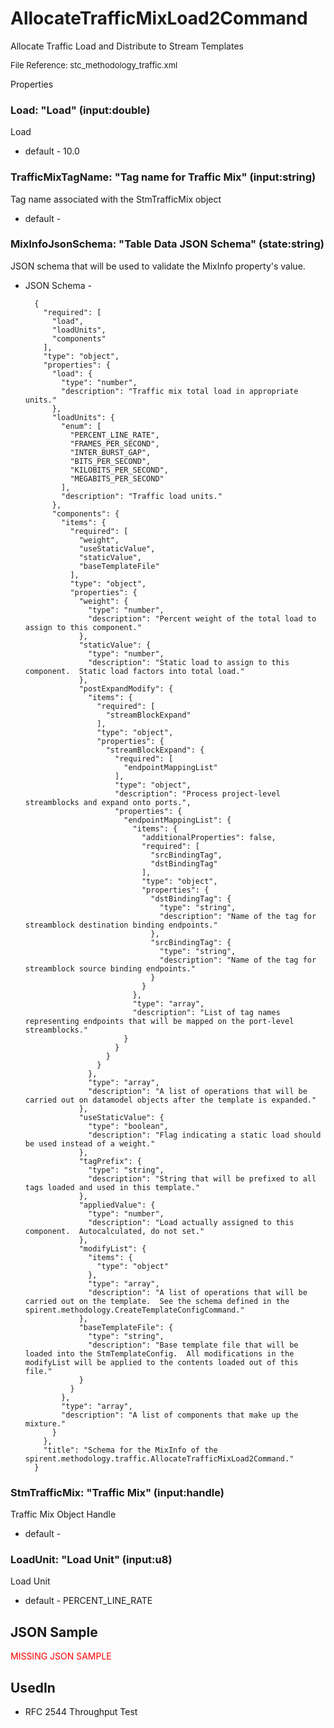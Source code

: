 # AllocateTrafficMixLoad2Command

Allocate Traffic Load and Distribute to Stream Templates

<font size="2">File Reference: stc_methodology_traffic.xml</font>

<text>Properties</text>

### Load: "Load" (input:double)

Load

* default - 10.0
### TrafficMixTagName: "Tag name for Traffic Mix" (input:string)

Tag name associated with the StmTrafficMix object

* default - 
### MixInfoJsonSchema: "Table Data JSON Schema" (state:string)

JSON schema that will be used to validate the MixInfo property's value.

* JSON Schema - 

		{
		  "required": [
		    "load", 
		    "loadUnits", 
		    "components"
		  ], 
		  "type": "object", 
		  "properties": {
		    "load": {
		      "type": "number", 
		      "description": "Traffic mix total load in appropriate units."
		    }, 
		    "loadUnits": {
		      "enum": [
		        "PERCENT_LINE_RATE", 
		        "FRAMES_PER_SECOND", 
		        "INTER_BURST_GAP", 
		        "BITS_PER_SECOND", 
		        "KILOBITS_PER_SECOND", 
		        "MEGABITS_PER_SECOND"
		      ], 
		      "description": "Traffic load units."
		    }, 
		    "components": {
		      "items": {
		        "required": [
		          "weight", 
		          "useStaticValue", 
		          "staticValue", 
		          "baseTemplateFile"
		        ], 
		        "type": "object", 
		        "properties": {
		          "weight": {
		            "type": "number", 
		            "description": "Percent weight of the total load to assign to this component."
		          }, 
		          "staticValue": {
		            "type": "number", 
		            "description": "Static load to assign to this component.  Static load factors into total load."
		          }, 
		          "postExpandModify": {
		            "items": {
		              "required": [
		                "streamBlockExpand"
		              ], 
		              "type": "object", 
		              "properties": {
		                "streamBlockExpand": {
		                  "required": [
		                    "endpointMappingList"
		                  ], 
		                  "type": "object", 
		                  "description": "Process project-level streamblocks and expand onto ports.", 
		                  "properties": {
		                    "endpointMappingList": {
		                      "items": {
		                        "additionalProperties": false, 
		                        "required": [
		                          "srcBindingTag", 
		                          "dstBindingTag"
		                        ], 
		                        "type": "object", 
		                        "properties": {
		                          "dstBindingTag": {
		                            "type": "string", 
		                            "description": "Name of the tag for streamblock destination binding endpoints."
		                          }, 
		                          "srcBindingTag": {
		                            "type": "string", 
		                            "description": "Name of the tag for streamblock source binding endpoints."
		                          }
		                        }
		                      }, 
		                      "type": "array", 
		                      "description": "List of tag names representing endpoints that will be mapped on the port-level streamblocks."
		                    }
		                  }
		                }
		              }
		            }, 
		            "type": "array", 
		            "description": "A list of operations that will be carried out on datamodel objects after the template is expanded."
		          }, 
		          "useStaticValue": {
		            "type": "boolean", 
		            "description": "Flag indicating a static load should be used instead of a weight."
		          }, 
		          "tagPrefix": {
		            "type": "string", 
		            "description": "String that will be prefixed to all tags loaded and used in this template."
		          }, 
		          "appliedValue": {
		            "type": "number", 
		            "description": "Load actually assigned to this component.  Autocalculated, do not set."
		          }, 
		          "modifyList": {
		            "items": {
		              "type": "object"
		            }, 
		            "type": "array", 
		            "description": "A list of operations that will be carried out on the template.  See the schema defined in the spirent.methodology.CreateTemplateConfigCommand."
		          }, 
		          "baseTemplateFile": {
		            "type": "string", 
		            "description": "Base template file that will be loaded into the StmTemplateConfig.  All modifications in the modifyList will be applied to the contents loaded out of this file."
		          }
		        }
		      }, 
		      "type": "array", 
		      "description": "A list of components that make up the mixture."
		    }
		  }, 
		  "title": "Schema for the MixInfo of the spirent.methodology.traffic.AllocateTrafficMixLoad2Command."
		}


### StmTrafficMix: "Traffic Mix" (input:handle)

Traffic Mix Object Handle

* default - 
### LoadUnit: "Load Unit" (input:u8)

Load Unit

* default - PERCENT_LINE_RATE
## JSON Sample

<font color="red">MISSING JSON SAMPLE</font>

## UsedIn
* RFC 2544 Throughput Test

